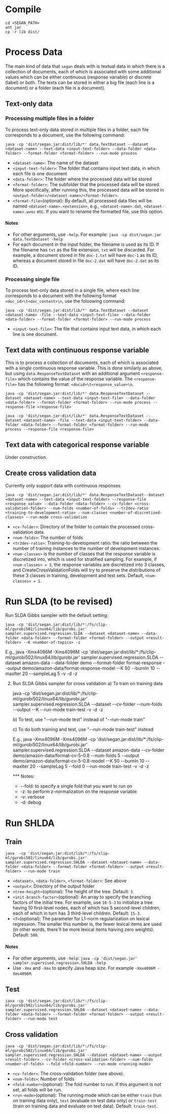 # Compile

    cd <SEGAN_PATH>
    ant jar
    cp -r lib dist/

# Process Data

The main kind of data that `segan` deals with is textual data in which there is a collection of documents, each of which is associated with some additional values which can be either continuous (response variable) or discrete (label) or both. The texts can be stored in either a big file (each line is a document) or a folder (each file is a document).

## Text-only data

### Processing multiple files in a folder

To process text-only data stored in multiple files in a folder, each file corresponds to a document, use the following command:

    java -cp 'dist/segan.jar:dist/lib/*' data.TextDataset --dataset <dataset-name> --text-data <input-text-folder> --data-folder <data-folder> --format-folder <format-folder> --run-mode process
    
 - `<dataset-name>`:	The name of the dataset
 - `<input-text-folder>`:	The folder that contains input text data, in which each file is one document
 - `<data-folder>`:	The folder where the processed data will be stored
 - `<format-folder>`:	The subfolder that the processed data will be stored. More specifically, after running this, the processed data will be stored in `<output-folder>/<dataset-name>/<format-folder>`.
 - `<format-file>`(optional): By default, all processed data files will be named `<dataset-name>.<extension>`, e.g., `<dataset-name>.dat`, `<dataset-name>.wvoc` etc. If you want to rename the formatted file, use this option.

#### Notes

 - For other arguments, use `-help`. For example: `java -cp dist/segan.jar data.TextDataset -help`
 - For each document in the input folder, the filename is used as its ID. If the filename has `txt` as the file extension, `txt` will be discarded. For example, a document stored in file `doc-1.txt` will have `doc-1` as its ID, whereas a document stored in file `doc-2.dat` will have `doc-2.dat` as its ID.

### Processing single file

To process text-only data stored in a single file, where each line corresponds to a document with the following format `<doc_id>\t<doc_content>\n`, use the foloowing command:

    java -cp 'dist/segan.jar:dist/lib/*' data.TextDataset --dataset <dataset-name> -file --text-data <input-text-file> --data-folder <data-folder> --format-folder <format-folder> --run-mode process
    
 - `<input-text-file>`:	The file that contains input text data, in which each line is one document.

## Text data with continuous response variable

This is to process a collection of documents, each of which is associated with a single continuous response variable. This is done similarly as above, but using `data.ResponseTextDataset` with an additional argument `<response-file>` which contains the value of the response variable. The `<response-file>` has the following format: `<docid>\t<response_value>\n`.

    java -cp 'dist/segan.jar:dist/lib/*' data.ResponseTextDataset --dataset <dataset-name> --text-data <input-text-file> --data-folder <data-folder> --format-folder <format-folder> --run-mode process --response-file <response-file>

    java -cp 'dist/segan.jar:dist/lib/*' data.ResponseTextDataset --dataset <dataset-name> -file --text-data <input-text-folder> --data-folder <data-folder> --format-folder <format-folder> --run-mode process --response-file <response-file>
    
## Text data with categorical response variable

Under construction.
    
## Create cross validation data

Currently only support data with continuous responses

    java -cp 'dist/segan.jar:dist/lib/*' data.ResponseTextDataset--dataset <dataset-name> --text-data <input-text-folder> --response-file <response_value> --data-folder <data-folder> --cv-folder <cross-validation-folder> --num-folds <number-of-folds> --tr2dev-ratio <training-to-development-ratio> --num-classes <number-of-discretized-classes> --run-mode cross-validation

 - `<cv-folder>`: Directory of the folder to contain the processed cross-validation data.
 - `<num-folds>`: The number of folds
 - `<tr2dev-ratio>`: Training-to-development ratio: the ratio between the number of training instances to the number of development instances.
 - `<num-classes>` is the number of classes that the response variable is discretized into, which is used for stratified sampling. For example, if `<num-classes> = 3`, the response variables are discretized into 3 classes, and CreateCrossValidationFolds will try to preserve the distributions of these 3 classes in training, development and test sets. Default, `<num-classes> = 1`.

# Run SLDA (to be revised)

Run SLDA Gibbs sampler with the default setting:
    
    java -cp 'dist/segan.jar:dist/lib/*:/fs/clip-ml/gurobi502/linux64/lib/gurobi.jar' sampler.supervised.regression.SLDA --dataset <dataset-name> --data-folder <data-folder> --format-folder <format-folder> --output <result-folder> --K <number-of-topics> -z
   
   E.g.,
   java -Xmx4096M -Xms4096M -cp 'dist/segan.jar:dist/lib/*:/fs/clip-ml/gurobi502/linux64/lib/gurobi.jar' sampler.supervised.regression.SLDA --dataset amazon-data --data-folder demo --format-folder format-response --output demo/amazon-data/format-response-model --K 50 --burnIn 10 --maxIter 20 --sampleLag 5 -v -d -z

2. Run SLDA Gibbs sampler for cross validation
   a) To train on training data
   
   java -cp 'dist/segan.jar:dist/lib/*:/fs/clip-ml/gurobi502/linux64/lib/gurobi.jar' sampler.supervised.regression.SLDA --dataset <dataset-name> --cv-folder <cross-validation-folder> --num-folds <number-of-folds> --output <result-folder> --K <number-of-topics> --run-mode train-test -v -d -z

   b) To test, use "--run-mode test" instead of "--run-mode train"

   c) To do both training and test, use "--run-mode train-test" instead
   
   E.g.,
   java -Xmx4096M -Xms4096M -cp 'dist/segan.jar:dist/lib/*:/fs/clip-ml/gurobi502/linux64/lib/gurobi.jar' sampler.supervised.regression.SLDA --dataset amazon-data --cv-folder demo/amazon-data/format-cv-5-0.8 --num-folds 5 --output demo/amazon-data/format-cv-5-0.8-model --K 50 --burnIn 10 --maxIter 20 --sampleLag 5 --fold 0 --run-mode train-test -v -d -z

   *** Notes:
   + --fold: to specify a single fold that you want to run on
   + -z: to perform z-normalization on the response variable
   + -v: verbose
   + -d: debug

# Run SHLDA

## Train

    java  -cp 'dist/segan.jar:dist/lib/*:/fs/clip-ml/gurobi502/linux64/lib/gurobi.jar' sampler.supervised.regression.SHLDA --dataset <dataset-name> --data-folder <data-folder> --format-folder <format-folder> --output <result-folder> --run-mode train 

 - `<dataset>`, `<data-folder>`, `<format-folder>`: See above
 - `<output>`: Directory of the output folder
 - `<tree-height>`(optional): The height of the tree. Default: `3`. 
 - `<init-branch-factor>`(optional): An array to specify the branching factors of the initial tree. For example, use `10-5-3` to initialize a tree having 10 first-level nodes, each of which has 5 second-level children, each of which in turn has 3 third-level children. Default: `15-3`. 
 - `<T>`(optional): The parameter for L1-norm regularization on lexical regression. The smaller this number is, the fewer lexical items are used (in other words, there'll be more lexical items haiving zero weights). Default: `500`.

#### Notes
 - For other arguments, use `-help`: `java -cp 'dist/segan.jar' sampler.supervised.regression.SHLDA -help`
 - Use `-Xmx` and `-Xms` to specify Java heap size. For example `-Xmx4096M -Xms4096M`.
    
## Test

    java -cp 'dist/segan.jar:dist/lib/*:/fs/clip-ml/gurobi502/linux64/lib/gurobi.jar' sampler.supervised.regression.SHLDA --dataset <dataset-name> --data-folder <data-folder> --format-folder <format-folder> --output <result-folder> --run-mode test
    
## Cross validation

    java -cp 'dist/segan.jar:dist/lib/*:/fs/clip-ml/gurobi502/linux64/lib/gurobi.jar' sampler.supervised.regression.SHLDA --dataset <dataset-name> --output <result-folder> --cv-folder <cross-validation-folder> --num-folds <number-of-folds> --fold <fold-number> --run-mode <running-mode>
    
 - `<cv-folder>`: The cross-validation folder (see above).
 - `<num-folds>`: Number of folds
 - `<fold-number>`(optional): The fold number to run. If this argument is not set, all folds will be run.
 - `<run-mode>`(optional): The running mode which can be either `train` (run on training data only), `test` (evaluate on test data only) or `train-test` (train on training data and evaluate on test data). Default: `train-test`.
